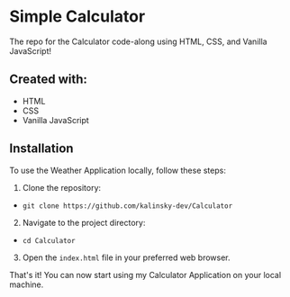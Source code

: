 # Simple Calculator

The repo for the Calculator code-along using HTML, CSS, and Vanilla JavaScript!

## Created with: 
- HTML
- CSS
- Vanilla JavaScript

## Installation

To use the Weather Application locally, follow these steps:

1.  Clone the repository:

-   `git clone https://github.com/kalinsky-dev/Calculator`

2.   Navigate to the project directory:

-  `cd Calculator`

3.  Open the `index.html` file in your preferred web browser.

That's it! You can now start using my Calculator Application on your local machine.
